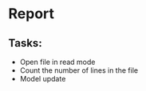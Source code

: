 # Report

## Tasks:
 - Open file in read mode
 - Count the number of lines in the file
 - Model update